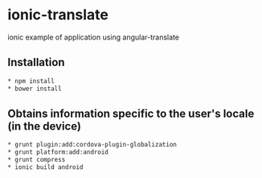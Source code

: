# ionic-translate
ionic example of application using angular-translate

## Installation

```bash
* npm install
* bower install
```

## Obtains information specific to the user's locale (in the device)

```bash
* grunt plugin:add:cordova-plugin-globalization
* grunt platform:add:android
* grunt compress
* ionic build android
```
